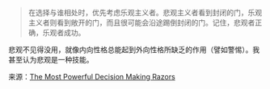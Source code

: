 > 在选择与谁相处时，优先考虑乐观主义者。悲观主义者看到封闭的门，乐观主义者则看到敞开的门，而且很可能会沿途踢倒封闭的门。记住，悲观者正确，乐观者成功。

悲观不见得没用，就像内向性格总能起到外向性格所缺乏的作用（譬如警惕）。我甚至认为悲观是一种技能。

来源：[The Most Powerful Decision Making Razors](https://www.sahilbloom.com/newsletter/the-most-powerful-decision-making-razors)